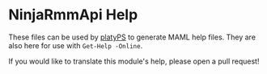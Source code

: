 # NinjaRmmApi Help
These files can be used by [platyPS](https://github.com/PowerShell/platyPS) to generate MAML help files.  They are also here for use with `Get-Help -Online`.

If you would like to translate this module's help, please open a pull request!